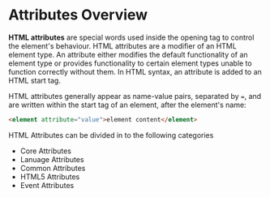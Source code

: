 # Attributes Overview

**HTML attributes** are special words used inside the opening tag to control the element's behaviour. HTML attributes are a modifier of an HTML element type. An attribute either modifies the default functionality of an element type or provides functionality to certain element types unable to function correctly without them. In HTML syntax, an attribute is added to an HTML start tag.

HTML attributes generally appear as name-value pairs, separated by `=`, and are written within the start tag of an element, after the element's name:

```html
<element attribute="value">element content</element>
```

HTML Attributes can be divided in to the following categories
* Core Attributes
* Lanuage Attributes
* Common Attributes
* HTML5 Attributes
* Event Attributes

